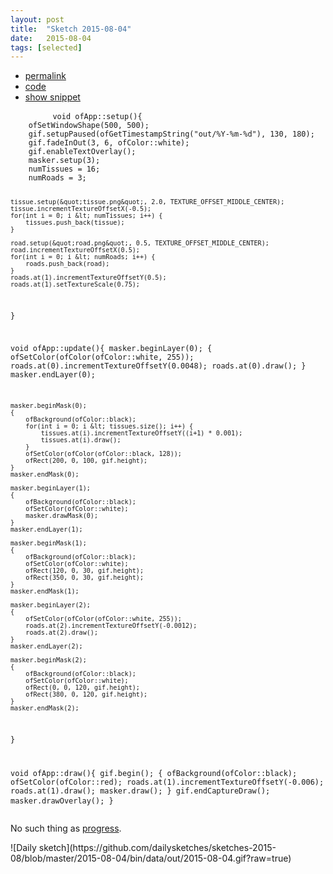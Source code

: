 ```yaml
---
layout: post
title:  "Sketch 2015-08-04"
date:   2015-08-04
tags: [selected]
---
```

<div class="code">
    <ul>
		<li><a href="{% post_url 2015-08-04-sketch %}">permalink</a></li>
		<li><a href="https://github.com/dailysketches/sketches-2015-08/tree/master/2015-08-04">code</a></li>
		<li><a href="#" class="snippet-button">show snippet</a></li>
	</ul>
    <pre class="snippet">
        <code class="cpp">void ofApp::setup(){
    ofSetWindowShape(500, 500);
    gif.setupPaused(ofGetTimestampString(&quot;out/%Y-%m-%d&quot;), 130, 180);
    gif.fadeInOut(3, 6, ofColor::white);
    gif.enableTextOverlay();
    masker.setup(3);
    numTissues = 16;
    numRoads = 3;

    tissue.setup(&quot;tissue.png&quot;, 2.0, TEXTURE_OFFSET_MIDDLE_CENTER);
    tissue.incrementTextureOffsetX(-0.5);
    for(int i = 0; i &lt; numTissues; i++) {
        tissues.push_back(tissue);
    }

    road.setup(&quot;road.png&quot;, 0.5, TEXTURE_OFFSET_MIDDLE_CENTER);
    road.incrementTextureOffsetX(0.5);
    for(int i = 0; i &lt; numRoads; i++) {
        roads.push_back(road);
    }
    roads.at(1).incrementTextureOffsetY(0.5);
    roads.at(1).setTextureScale(0.75);
}

void ofApp::update(){
    masker.beginLayer(0);
    {
        ofSetColor(ofColor(ofColor::white, 255));
        roads.at(0).incrementTextureOffsetY(0.0048);
        roads.at(0).draw();
    }
    masker.endLayer(0);
    
    masker.beginMask(0);
    {
        ofBackground(ofColor::black);
        for(int i = 0; i &lt; tissues.size(); i++) {
            tissues.at(i).incrementTextureOffsetY((i+1) * 0.001);
            tissues.at(i).draw();
        }
        ofSetColor(ofColor(ofColor::black, 128));
        ofRect(200, 0, 100, gif.height);
    }
    masker.endMask(0);
    
    masker.beginLayer(1);
    {
        ofBackground(ofColor::black);
        ofSetColor(ofColor::white);
        masker.drawMask(0);
    }
    masker.endLayer(1);
    
    masker.beginMask(1);
    {
        ofBackground(ofColor::black);
        ofSetColor(ofColor::white);
        ofRect(120, 0, 30, gif.height);
        ofRect(350, 0, 30, gif.height);
    }
    masker.endMask(1);

    masker.beginLayer(2);
    {
        ofSetColor(ofColor(ofColor::white, 255));
        roads.at(2).incrementTextureOffsetY(-0.0012);
        roads.at(2).draw();
    }
    masker.endLayer(2);
    
    masker.beginMask(2);
    {
        ofBackground(ofColor::black);
        ofSetColor(ofColor::white);
        ofRect(0, 0, 120, gif.height);
        ofRect(380, 0, 120, gif.height);
    }
    masker.endMask(2);
}

void ofApp::draw(){
    gif.begin();
    {
        ofBackground(ofColor::black);
        ofSetColor(ofColor::red);
        roads.at(1).incrementTextureOffsetY(-0.006);
        roads.at(1).draw();
        masker.draw();
    }
    gif.endCaptureDraw();
    masker.drawOverlay();
}</code>
    </pre>
</div>
<p class="description">No such thing as <a href="/sketch-14-05-2015/">progress</a>.</p>
![Daily sketch](https://github.com/dailysketches/sketches-2015-08/blob/master/2015-08-04/bin/data/out/2015-08-04.gif?raw=true)
